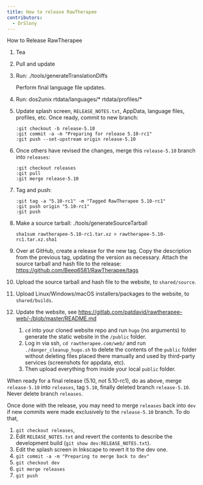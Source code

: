 ```yaml
---
title: How to release RawTherapee
contributors:
  - DrSlony
---
```


<div class="pagetitle">

How to Release RawTherapee

</div>

1.  Tea
2.  Pull and update
3.  Run:
        ./tools/generateTranslationDiffs

    Perform final language file updates.
4.  Run:
        dos2unix rtdata/languages/* rtdata/profiles/*
5.  Update splash screen, `RELEASE_NOTES.txt`, AppData, language files,
    profiles, etc. Once ready, commit to new branch:
      
        :git checkout -b release-5.10
        :git commit -a -m "Preparing for release 5.10-rc1"
        :git push --set-upstream origin release-5.10
6.  Once others have revised the changes, merge this `release-5.10`
    branch into `releases`:
      
        :git checkout releases
        :git pull
        :git merge release-5.10
7.  Tag and push:
      
        :git tag -a "5.10-rc1" -m "Tagged RawTherapee 5.10-rc1"
        :git push origin "5.10-rc1"
        :git push
8.  Make a source tarball:
        ./tools/generateSourceTarball

        sha1sum rawtherapee-5.10-rc1.tar.xz > rawtherapee-5.10-rc1.tar.xz.sha1
9.  Over at GitHub, create a release for the new tag. Copy the
    description from the previous tag, updating the version as
    necessary. Attach the source tarball and hash file to the release:
    <https://github.com/Beep6581/RawTherapee/tags>
10. Upload the source tarball and hash file to the website, to
    `shared/source`.
11. Upload Linux/Windows/macOS installers/packages to the website, to
    `shared/builds`.
12. Update the website, see
    <https://gitlab.com/patdavid/rawtherapee-web/-/blob/master/README.md>
    1.  `cd` into your cloned website repo and run `hugo` (no arguments)
        to generate the static website in the `/public` folder.
    2.  Log in via ssh, `cd rawtherapee.com/web/` and run
        `./danger_cleanup_hugo.sh` to delete the contents of the
        `public` folder without deleting files placed there manually and
        used by third-party services (screenshots for appdata, etc).
    3.  Then upload everything from inside your local `public` folder.

When ready for a final release (5.10, not 5.10-rc1), do as above, merge
`release-5.10` into `releases`, tag `5.10`, finally deleted branch
`release-5.10`. Never delete branch `releases`.

Once done with the release, you may need to merge `releases` back into
`dev` if new commits were made exclusively to the `release-5.10` branch.
To do that,

1.  `git checkout releases`,
2.  Edit `RELEASE_NOTES.txt` and revert the contents to describe the
    development build (`git show dev:RELEASE_NOTES.txt`).
3.  Edit the splash screen in Inkscape to revert it to the dev one.
4.  `git commit -a -m "Preparing to merge back to dev"`
5.  `git checkout dev`
6.  `git merge releases`
7.  `git push`
